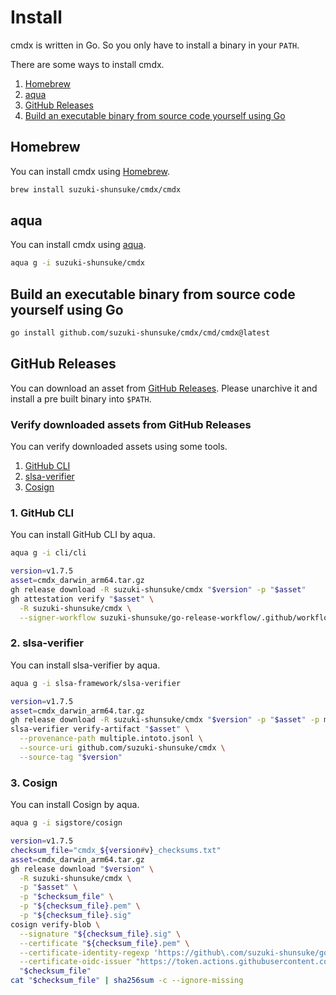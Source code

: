 # Install

cmdx is written in Go. So you only have to install a binary in your `PATH`.

There are some ways to install cmdx.

1. [Homebrew](#homebrew)
1. [aqua](#aqua)
1. [GitHub Releases](#github-releases)
1. [Build an executable binary from source code yourself using Go](#build-an-executable-binary-from-source-code-yourself-using-go)

## Homebrew

You can install cmdx using [Homebrew](https://brew.sh/).

```sh
brew install suzuki-shunsuke/cmdx/cmdx
```

## aqua

You can install cmdx using [aqua](https://aquaproj.github.io/).

```sh
aqua g -i suzuki-shunsuke/cmdx
```

## Build an executable binary from source code yourself using Go

```sh
go install github.com/suzuki-shunsuke/cmdx/cmd/cmdx@latest
```

## GitHub Releases

You can download an asset from [GitHub Releases](https://github.com/suzuki-shunsuke/cmdx/releases).
Please unarchive it and install a pre built binary into `$PATH`. 

### Verify downloaded assets from GitHub Releases

You can verify downloaded assets using some tools.

1. [GitHub CLI](https://cli.github.com/)
1. [slsa-verifier](https://github.com/slsa-framework/slsa-verifier)
1. [Cosign](https://github.com/sigstore/cosign)

### 1. GitHub CLI

You can install GitHub CLI by aqua.

```sh
aqua g -i cli/cli
```

```sh
version=v1.7.5
asset=cmdx_darwin_arm64.tar.gz
gh release download -R suzuki-shunsuke/cmdx "$version" -p "$asset"
gh attestation verify "$asset" \
  -R suzuki-shunsuke/cmdx \
  --signer-workflow suzuki-shunsuke/go-release-workflow/.github/workflows/release.yaml
```

### 2. slsa-verifier

You can install slsa-verifier by aqua.

```sh
aqua g -i slsa-framework/slsa-verifier
```

```sh
version=v1.7.5
asset=cmdx_darwin_arm64.tar.gz
gh release download -R suzuki-shunsuke/cmdx "$version" -p "$asset" -p multiple.intoto.jsonl
slsa-verifier verify-artifact "$asset" \
  --provenance-path multiple.intoto.jsonl \
  --source-uri github.com/suzuki-shunsuke/cmdx \
  --source-tag "$version"
```

### 3. Cosign

You can install Cosign by aqua.

```sh
aqua g -i sigstore/cosign
```

```sh
version=v1.7.5
checksum_file="cmdx_${version#v}_checksums.txt"
asset=cmdx_darwin_arm64.tar.gz
gh release download "$version" \
  -R suzuki-shunsuke/cmdx \
  -p "$asset" \
  -p "$checksum_file" \
  -p "${checksum_file}.pem" \
  -p "${checksum_file}.sig"
cosign verify-blob \
  --signature "${checksum_file}.sig" \
  --certificate "${checksum_file}.pem" \
  --certificate-identity-regexp 'https://github\.com/suzuki-shunsuke/go-release-workflow/\.github/workflows/release\.yaml@.*' \
  --certificate-oidc-issuer "https://token.actions.githubusercontent.com" \
  "$checksum_file"
cat "$checksum_file" | sha256sum -c --ignore-missing
```

